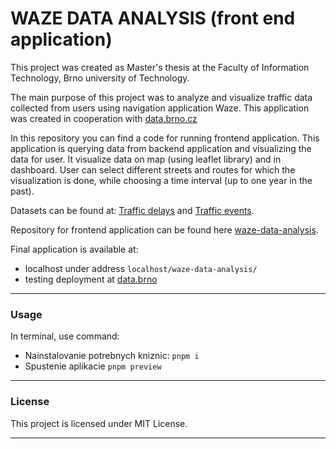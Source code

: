 # WAZE DATA ANALYSIS (front end application)

This project was created as Master's thesis at the Faculty of Information Technology, 
Brno university of Technology. 

The main purpose of this project was to analyze and visualize traffic 
data collected from users using navigation application Waze. 
This application was created in cooperation with [data.brno.cz](https://data.brno.cz/)


In this repository you can find a code for running frontend application. This application is querying data from backend application and visualizing the data for user. 
It visualize data on map (using leaflet library) and in dashboard. User can select different streets and routes for which the visualization is done, while choosing 
a time interval (up to one year in the past). 


Datasets can be found at: [Traffic delays](https://data.brno.cz/datasets/mestobrno::plynulost-dopravy-traffic-delays/about) and [Traffic events](https://data.brno.cz/datasets/mestobrno::ud%C3%A1losti-na-cest%C3%A1ch-traffic-events/about). 

Repository for frontend application can be found here [waze-data-analysis](https://github.com/MagdalenaOndruskova/waze-data-analysis).

Final application is available at: 
- localhost under address `localhost/waze-data-analysis/`
- testing deployment at [data.brno](https://data.brno.cz/apps/70b6c168c69e4955a354622b3e92dd49/explore)

__________________________________
### Usage
In terminal, use command:
- Nainstalovanie potrebnych kniznic: `pnpm i`
- Spustenie aplikacie `pnpm preview`

___________________________________
### License 
This project is licensed under MIT License.
____________________________________

